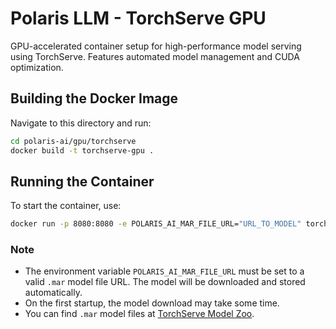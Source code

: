 # Polaris LLM - TorchServe GPU

GPU-accelerated container setup for high-performance model serving using TorchServe. Features automated model management and CUDA optimization.

## Building the Docker Image
Navigate to this directory and run:
```bash
cd polaris-ai/gpu/torchserve
docker build -t torchserve-gpu .
```

## Running the Container
To start the container, use:
```bash
docker run -p 8080:8080 -e POLARIS_AI_MAR_FILE_URL="URL_TO_MODEL" torchserve-gpu
```

### Note
- The environment variable `POLARIS_AI_MAR_FILE_URL` must be set to a valid `.mar` model file URL. The model will be downloaded and stored automatically.
- On the first startup, the model download may take some time.
- You can find `.mar` model files at [TorchServe Model Zoo](https://pytorch.org/serve/model_zoo.html).

